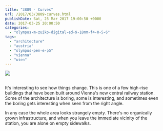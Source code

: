 ```yaml
---
title: "3809 - Curves"
url: /2017/03/3809-curves.html
publishDate: Sat, 25 Mar 2017 19:00:50 +0000
date: 2017-03-25 20:00:50
categories: 
  - "olympus-m-zuiko-digital-ed-9-18mm-f4-0-5-6"
tags: 
  - "architecture"
  - "austria"
  - "olympus-pen-e-p5"
  - "vienna"
  - "wien"
---
```

<div class="container">
<div class="center"><a target="_blank" href="https://d25zfm9zpd7gm5.cloudfront.net/1200x1200/2016/20160914_153535_lr.jpg"><img class="webfeedsFeaturedVisual" src="https://d25zfm9zpd7gm5.cloudfront.net/0600x0600/2016/20160914_153535_lr.jpg" /></a></div>
</div>
<br />

It's interesting to see how things change. This is one of a few high-rise buildings that have been built around Vienna's new central railway station. Some of the architecture is boring, some is interesting, and sometimes even the boring gets interesting when seen from the right angle.

In any case the whole area looks strangely empty. There's no organically grown infrastructure, and when you leave the immediate vicinity of the station, you are alone on empty sidewalks.
